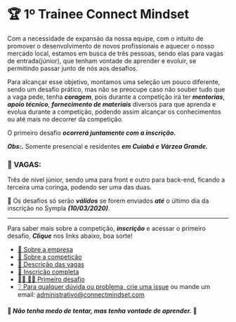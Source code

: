 # 🏆 1º Trainee Connect Mindset

Com a necessidade de expansão da nossa equipe, com o intuito de promover o desenvolvimento de novos profissionais e aquecer o nosso  mercado local, estamos em busca de três pessoas, sendo elas para vagas de entrada(júnior), que tenham vontade de  aprender e evoluir, se permitindo passar junto de nós aos desafios.

Para alcançar esse objetivo, montamos uma seleção um pouco diferente, sendo um desafio prático, mas não se preocupe caso não souber tudo que a vaga pede, tenha ***coragem***, pois durante a competição irá ter ***mentorias***, ***apoio técnico***, ***fornecimento de materiais*** diversos para que aprenda e evolua durante a competição, podendo assim alcançar os conhecimentos ou até mais no decorrer da competição.

O primeiro desafio ***ocorrerá juntamente com a inscrição.***

***Obs:.*** Somente presencial e residentes ***em Cuiabá e Várzea Grande.***

### 📑 VAGAS:
Três de nivel júnior, sendo uma para front e outro para back-end, ficando a terceira uma coringa, podendo ser uma das duas.

📆 Os desafios só serão ***válidos*** se forem enviados ***até*** o último dia da inscrição no Sympla ***(10/03/2020)***.
___
Para saber mais sobre a competição, ***inscrição*** e acessar o primeiro desafio, ***Clique*** nos links abaixo, boa sorte!

- [🏢 Sobre a empresa](https://github.com/connectmindset/trainee-v0.1/wiki/%F0%9F%8F%A2-Sobre-a-empresa)
- [📃 Sobre a competição](https://github.com/connectmindset/trainee-v0.1/wiki/%F0%9F%93%83-Sobre-a-competi%C3%A7%C3%A3o)
- [📑 Descrição das vagas](https://github.com/connectmindset/trainee-v0.1/wiki/%F0%9F%93%91-Descri%C3%A7%C3%A3o-das-vagas)
- [📝 Inscrição completa](https://www.sympla.com.br/1-trainee-connect-mindset__780777)
- [👩‍💻 👨‍💻 Primeiro desafio](https://github.com/connectmindset/trainee-v0.1/wiki/%F0%9F%91%A9%E2%80%8D%F0%9F%92%BB-%F0%9F%91%A8%E2%80%8D%F0%9F%92%BB-Primeiro-desafio)
- [❔ Para qualquer dúvida ou problema, crie uma issue](https://github.com/connectmindset/trainee-v0.1/issues/new)
ou mande um email: administrativo@connectmindset.com


#### 🚧 ***Não tenha medo de tentar, mas tenha vontade de aprender.*** 🚧
